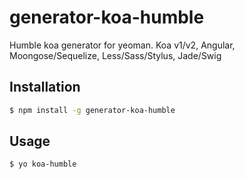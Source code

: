 # generator-koa-humble

Humble koa generator for yeoman. Koa v1/v2, Angular, Moongose/Sequelize, Less/Sass/Stylus, Jade/Swig

## Installation

```sh
$ npm install -g generator-koa-humble
```

## Usage

```sh
$ yo koa-humble
```